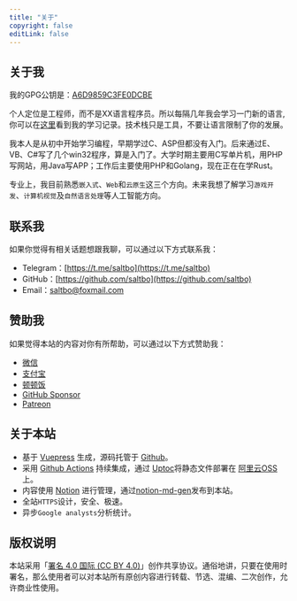 ```yaml
---
title: "关于"
copyright: false
editLink: false
---
```


## 关于我

我的GPG公钥是：[A6D9859C3FE0DCBE](https://saltbo.cn/pgp_keys.asc)

个人定位是工程师，而不是XX语言程序员。所以每隔几年我会学习一门新的语言,你可以在[这里](https://github.com/saltbo?tab=repositories&q=learn-&type=&language=&sort=)看到我的学习记录。技术栈只是工具，不要让语言限制了你的发展。

我本人是从初中开始学习编程，早期学过C、ASP但都没有入门。后来通过E、VB、C#写了几个win32程序，算是入门了。大学时期主要用C写单片机，用PHP写网站，用Java写APP；工作后主要使用PHP和Golang，现在正在在学Rust。

专业上，我目前熟悉`嵌入式`、`Web`和`云原生`这三个方向。未来我想了解学习`游戏开发`、`计算机视觉`及`自然语言处理`等人工智能方向。


## 联系我

如果你觉得有相关话题想跟我聊，可以通过以下方式联系我：

- Telegram：[https://t.me/saltbo](https://t.me/saltbo)
- GitHub：[https://github.com/saltbo](https://github.com/saltbo)
- Email：saltbo@foxmail.com


## 赞助我

如果觉得本站的内容对你有所帮助，可以通过以下方式赞助我：

- [微信](https://saltbo.cn/images/reward/wechat.png)
- [支付宝](https://saltbo.cn/images/reward/alipay.png)
- [顿顿饭](https://dun.mianbaoduo.com/@saltbo)
- [GitHub Sponsor](https://github.com/sponsors/saltbo)
- [Patreon](https://patreon.com/saltbo)


## 关于本站

- 基于 [Vuepress](https://vuepress.vuejs.org/) 生成，源码托管于 [Github](https://github.com/saltbo/blog)。
- 采用 [Github Actions](https://github.com/saltbo/blog/actions) 持续集成，通过 [Uptoc](https://github.com/saltbo/uptoc)将静态文件部署在 [阿里云OSS ](https://www.aliyun.com/product/oss)上。
- 内容使用 [Notion](https://www.notion.so/) 进行管理，通过[notion-md-gen](https://github.com/bonaysoft/notion-md-gen)发布到本站。
- 全站`HTTPS`设计，安全、极速。
- 异步`Google analysts`分析统计。


## 版权说明

本站采用「[署名 4.0 国际 (CC BY 4.0)](http://creativecommons.org/licenses/by/4.0/deed.zh)」创作共享协议。通俗地讲，只要在使用时署名，那么使用者可以对本站所有原创内容进行转载、节选、混编、二次创作，允许商业性使用。

